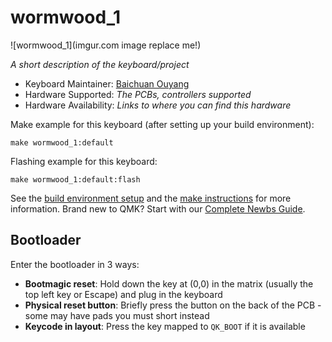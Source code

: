 # wormwood_1

![wormwood_1](imgur.com image replace me!)

*A short description of the keyboard/project*

* Keyboard Maintainer: [Baichuan Ouyang](https://github.com/bo123-coder)
* Hardware Supported: *The PCBs, controllers supported*
* Hardware Availability: *Links to where you can find this hardware*

Make example for this keyboard (after setting up your build environment):

    make wormwood_1:default

Flashing example for this keyboard:

    make wormwood_1:default:flash

See the [build environment setup](https://docs.qmk.fm/#/getting_started_build_tools) and the [make instructions](https://docs.qmk.fm/#/getting_started_make_guide) for more information. Brand new to QMK? Start with our [Complete Newbs Guide](https://docs.qmk.fm/#/newbs).

## Bootloader

Enter the bootloader in 3 ways:

* **Bootmagic reset**: Hold down the key at (0,0) in the matrix (usually the top left key or Escape) and plug in the keyboard
* **Physical reset button**: Briefly press the button on the back of the PCB - some may have pads you must short instead
* **Keycode in layout**: Press the key mapped to `QK_BOOT` if it is available
